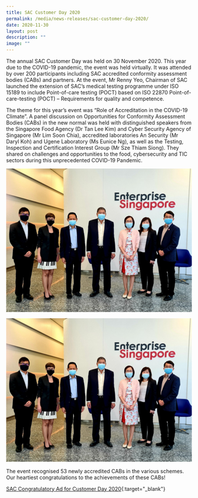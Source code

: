 ```yaml
---
title: SAC Customer Day 2020
permalink: /media/news-releases/sac-customer-day-2020/
date: 2020-11-30
layout: post
description: ""
image: ""
---
```

The annual SAC Customer Day was held on 30 November 2020. This year due to the COVID-19 pandemic, the event was held virtually. It was attended by over 200 participants including SAC accredited conformity assessment bodies (CABs) and partners. At the event, Mr Renny Yeo, Chairman of SAC launched the extension of SAC’s medical testing programme under ISO 15189 to include Point-of-care testing (POCT) based on ISO 22870 Point-of-care-testing (POCT) – Requirements for quality and competence.
 
The theme for this year’s event was “Role of Accreditation in the COVID-19 Climate”. A panel discussion on Opportunities for Conformity Assessment Bodies (CABs) in the new normal was held with distinguished speakers from the Singapore Food Agency (Dr Tan Lee Kim) and Cyber Security Agency of Singapore (Mr Lim Soon Chia), accredited laboratories An Security (Mr Daryl Koh) and Ugene Laboratory (Ms Eunice Ng), as well as the Testing, Inspection and Certification Interest Group (Mr Sze Thiam Siong). They shared on challenges and opportunities to the food, cybersecurity and TIC sectors during this unprecedented COVID-19 Pandemic.
 
 
 ![SAC Customer Day 2020](/images/press-release/photos/39D78D63-A33E-4834-8F05-57C7E8C3E142.jpeg)
 
![SAC1](/images/press-release//photos/39D78D63-A33E-4834-8F05-57C7E8C3E142.jpeg)

The event recognised 53 newly accredited CABs in the various schemes. Our heartiest congratulations to the achievements of these CABs!


[SAC Congratulatory Ad for  Customer Day 2020](/files/Documents/SAC-Congratulatory-Post-for-Newly-Accredited-CABs.pdf){:target="_blank"}